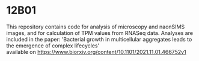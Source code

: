 # 12B01
This repository contains code for analysis of microscopy and naonSIMS images, and for calculation of TPM values from RNASeq data.
Analyses are included in the paper: 'Bacterial growth in multicellular aggregates leads to the emergence of complex lifecycles'  
available on https://www.biorxiv.org/content/10.1101/2021.11.01.466752v1
